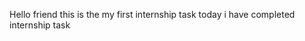 Hello friend this is the my first internship task
today i have completed internship task
  
 
 
  
     
   
